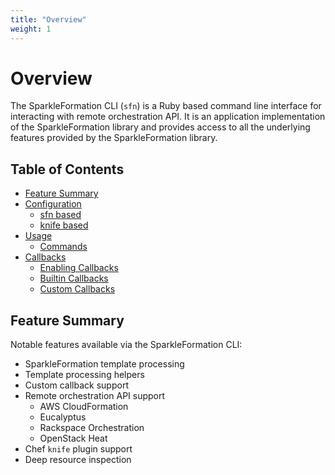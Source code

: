 ```yaml
---
title: "Overview"
weight: 1
---
```


# Overview

The SparkleFormation CLI (`sfn`) is a Ruby based command line interface
for interacting with remote orchestration API. It is an application
implementation of the SparkleFormation library and provides access to
all the underlying features provided by the SparkleFormation library.

## Table of Contents

- [Feature Summary](#feature-summary)
- [Configuration](configuration)
  - [sfn based](configuration#sfn-based)
  - [knife based](configuration#knife-based)
- [Usage](usage)
  - [Commands](usage#commands)
- [Callbacks](callbacks)
  - [Enabling Callbacks](callbacks#enabling-callbacks)
  - [Builtin Callbacks](callbacks#builtin-callbacks)
  - [Custom Callbacks](callbacks#custom-callbacks)

## Feature Summary

Notable features available via the SparkleFormation CLI:

- SparkleFormation template processing
- Template processing helpers
- Custom callback support
- Remote orchestration API support
  - AWS CloudFormation
  - Eucalyptus
  - Rackspace Orchestration
  - OpenStack Heat
- Chef `knife` plugin support
- Deep resource inspection
